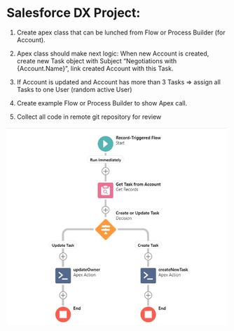 # Salesforce DX Project: 

1. Create apex class that can be lunched from Flow or Process Builder (for Account).

2. Apex class should make next logic: When new Account is created, create new Task object with Subject “Negotiations with {Account.Name}”, link created Account with this Task.

3. If Account is updated and Account has more than 3 Tasks => assign all Tasks to one User (random active User)

4. Create example Flow or Process Builder to show Apex call.

5. Collect all code in remote git repository for review


![Apex_in_Flow](/flow.jpg)

